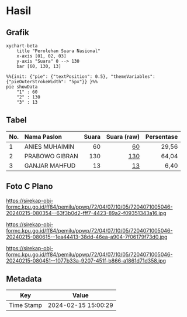 # Hasil

## Grafik

```mermaid
xychart-beta
    title "Perolehan Suara Nasional"
    x-axis [01, 02, 03]
    y-axis "Suara" 0 --> 130
    bar [60, 130, 13]
```

```mermaid
%%{init: {"pie": {"textPosition": 0.5}, "themeVariables": {"pieOuterStrokeWidth": "5px"}} }%%
pie showData
    "1" : 60
    "2" : 130
    "3" : 13
```

## Tabel

| No. | Nama Paslon    | Suara | Suara (raw) | Persentase |
|:--- |:-------------- | -----:| -----------:| ----------:|
| 1   | ANIES MUHAIMIN | 60    | [60][p-1]   | 29,56      |
| 2   | PRABOWO GIBRAN | 130   | [130][p-2]  | 64,04      |
| 3   | GANJAR MAHFUD  | 13    | [13][p-3]   | 6,40       |


[p-1]: https://github.com/gigit-pemilu/pemilu-2024/blob/main/pilpres/hitung-suara/sub/72-sulawesi-tengah/sub/04-toli-toli/sub/07-baolan/sub/1005-baru/sub/046-tps/sub/paslon-1.txt
[p-2]: https://github.com/gigit-pemilu/pemilu-2024/blob/main/pilpres/hitung-suara/sub/72-sulawesi-tengah/sub/04-toli-toli/sub/07-baolan/sub/1005-baru/sub/046-tps/sub/paslon-2.txt
[p-3]: https://github.com/gigit-pemilu/pemilu-2024/blob/main/pilpres/hitung-suara/sub/72-sulawesi-tengah/sub/04-toli-toli/sub/07-baolan/sub/1005-baru/sub/046-tps/sub/paslon-3.txt

## Foto C Plano

https://sirekap-obj-formc.kpu.go.id/ff84/pemilu/ppwp/72/04/07/10/05/7204071005046-20240215-080354--63f3b0d2-fff7-4423-89a2-f09351343a16.jpg

https://sirekap-obj-formc.kpu.go.id/ff84/pemilu/ppwp/72/04/07/10/05/7204071005046-20240215-080615--1ea44413-38dd-46ea-a904-7f06179f73d0.jpg

https://sirekap-obj-formc.kpu.go.id/ff84/pemilu/ppwp/72/04/07/10/05/7204071005046-20240215-080451--1077b33a-9207-451f-b866-a1861d71d358.jpg


## Metadata

| Key        | Value               |
| ---------- | ------------------- |
| Time Stamp | 2024-02-15 15:00:29 |



